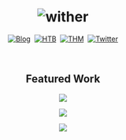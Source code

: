 <div align="center">

<div align="center">

<h1 align="center">
  <img src="https://readme-typing-svg.herokuapp.com?font=JetBrains+Mono&size=60&duration=4000&pause=2000&color=00FF41&center=true&vCenter=true&width=400&height=100&lines=wither" alt="wither" />
</h1>

</div>

<div align="center">

[![Blog](https://img.shields.io/badge/-Blog-FF5722?style=for-the-badge&logo=blogger&logoColor=white)](https://wither.blog)&nbsp;
[![HTB](https://img.shields.io/badge/-Hack%20The%20Box-111927?style=for-the-badge&logo=hackthebox&logoColor=9FEF00)](https://app.hackthebox.com/profile/wthr)&nbsp;
[![THM](https://img.shields.io/badge/-TryHackMe-212C42?style=for-the-badge&logo=tryhackme&logoColor=white)](https://tryhackme.com/p/wither)&nbsp;
[![Twitter](https://img.shields.io/badge/-Twitter-1DA1F2?style=for-the-badge&logo=twitter&logoColor=white)](https://twitter.com/0xwither)

<br/>

## Featured Work

<p align="center">
<a href="https://github.com/wither/ridwalk">
<img src="https://github-readme-stats.vercel.app/api/pin/?username=wither&repo=ridwalk&theme=dark&bg_color=0d1117&title_color=00ff41&text_color=c9d1d9&icon_color=00ff41&border_color=21262d&border_radius=10" />
</a>
</p>

<p align="center">
<a href="https://github.com/wither/pwninit">
<img src="https://github-readme-stats.vercel.app/api/pin/?username=wither&repo=pwninit&theme=dark&bg_color=0d1117&title_color=00ff41&text_color=c9d1d9&icon_color=00ff41&border_color=21262d&border_radius=10" />
</a>
</p>

<p align="center">
<a href="https://github.com/wither/kali-build">
<img src="https://github-readme-stats.vercel.app/api/pin/?username=wither&repo=kali-build&theme=dark&bg_color=0d1117&title_color=00ff41&text_color=c9d1d9&icon_color=00ff41&border_color=21262d&border_radius=10" />
</a>
</p>

</div>
